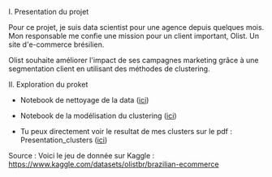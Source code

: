 I. Presentation du projet 

Pour ce projet, je suis data scientist pour une agence depuis quelques mois. 
Mon responsable me confie une mission pour un client important, Olist. Un site d'e-commerce brésilien.

Olist souhaite améliorer l'impact de ses campagnes marketing grâce à une segmentation client en utilisant des méthodes de clustering. 

II. Exploration du proket 

- Notebook de nettoyage de la data ([ici](https://github.com/AyoubHaddou/Presentation_clustering_olist/blob/main/01_nettoyage.ipynb))

- Notebook de la modélisation du clustering ([ici](https://github.com/AyoubHaddou/Presentation_clustering_olist/blob/main/02_modelisation.ipynb))

- Tu peux directement voir le resultat de mes clusters sur le pdf : Presentation_clusters ([ici](https://github.com/AyoubHaddou/Presentation_clustering_olist))


Source : 
Voici le jeu de donnée sur Kaggle : 
https://www.kaggle.com/datasets/olistbr/brazilian-ecommerce